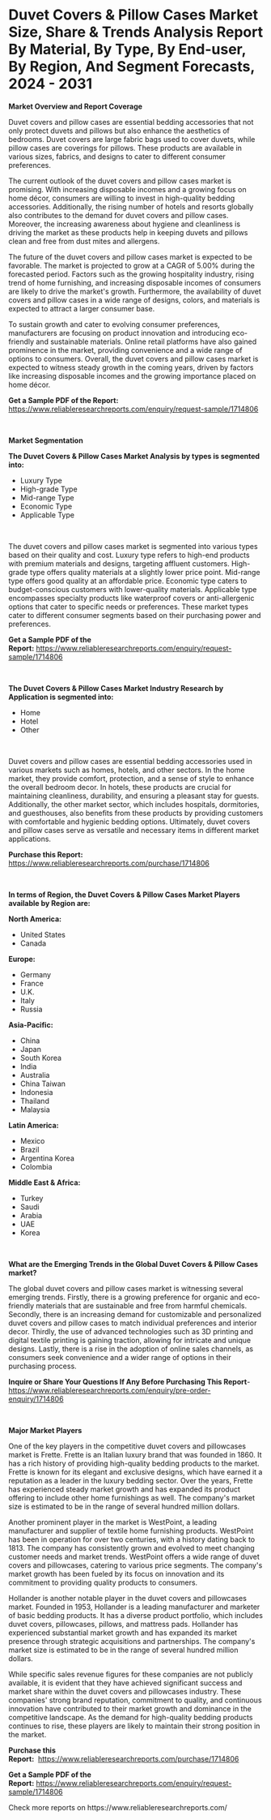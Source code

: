 <p><h1>Duvet Covers & Pillow Cases Market Size, Share & Trends Analysis Report By Material, By Type, By End-user, By Region, And Segment Forecasts, 2024 - 2031</h1></p><p><strong>Market Overview and Report Coverage</strong></p>
<p><p>Duvet covers and pillow cases are essential bedding accessories that not only protect duvets and pillows but also enhance the aesthetics of bedrooms. Duvet covers are large fabric bags used to cover duvets, while pillow cases are coverings for pillows. These products are available in various sizes, fabrics, and designs to cater to different consumer preferences.</p><p>The current outlook of the duvet covers and pillow cases market is promising. With increasing disposable incomes and a growing focus on home décor, consumers are willing to invest in high-quality bedding accessories. Additionally, the rising number of hotels and resorts globally also contributes to the demand for duvet covers and pillow cases. Moreover, the increasing awareness about hygiene and cleanliness is driving the market as these products help in keeping duvets and pillows clean and free from dust mites and allergens.</p><p>The future of the duvet covers and pillow cases market is expected to be favorable. The market is projected to grow at a CAGR of 5.00% during the forecasted period. Factors such as the growing hospitality industry, rising trend of home furnishing, and increasing disposable incomes of consumers are likely to drive the market's growth. Furthermore, the availability of duvet covers and pillow cases in a wide range of designs, colors, and materials is expected to attract a larger consumer base.</p><p>To sustain growth and cater to evolving consumer preferences, manufacturers are focusing on product innovation and introducing eco-friendly and sustainable materials. Online retail platforms have also gained prominence in the market, providing convenience and a wide range of options to consumers. Overall, the duvet covers and pillow cases market is expected to witness steady growth in the coming years, driven by factors like increasing disposable incomes and the growing importance placed on home décor.</p></p>
<p><strong>Get a Sample PDF of the Report:</strong> <a href="https://www.reliableresearchreports.com/enquiry/request-sample/1714806">https://www.reliableresearchreports.com/enquiry/request-sample/1714806</a></p>
<p>&nbsp;</p>
<p><strong>Market Segmentation</strong></p>
<p><strong>The Duvet Covers & Pillow Cases Market Analysis by types is segmented into:</strong></p>
<p><ul><li>Luxury Type</li><li>High-grade Type</li><li>Mid-range Type</li><li>Economic Type</li><li>Applicable Type</li></ul></p>
<p>&nbsp;</p>
<p><p>The duvet covers and pillow cases market is segmented into various types based on their quality and cost. Luxury type refers to high-end products with premium materials and designs, targeting affluent customers. High-grade type offers quality materials at a slightly lower price point. Mid-range type offers good quality at an affordable price. Economic type caters to budget-conscious customers with lower-quality materials. Applicable type encompasses specialty products like waterproof covers or anti-allergenic options that cater to specific needs or preferences. These market types cater to different consumer segments based on their purchasing power and preferences.</p></p>
<p><strong>Get a Sample PDF of the Report:</strong>&nbsp;<a href="https://www.reliableresearchreports.com/enquiry/request-sample/1714806">https://www.reliableresearchreports.com/enquiry/request-sample/1714806</a></p>
<p>&nbsp;</p>
<p><strong>The Duvet Covers & Pillow Cases Market Industry Research by Application is segmented into:</strong></p>
<p><ul><li>Home</li><li>Hotel</li><li>Other</li></ul></p>
<p>&nbsp;</p>
<p><p>Duvet covers and pillow cases are essential bedding accessories used in various markets such as homes, hotels, and other sectors. In the home market, they provide comfort, protection, and a sense of style to enhance the overall bedroom decor. In hotels, these products are crucial for maintaining cleanliness, durability, and ensuring a pleasant stay for guests. Additionally, the other market sector, which includes hospitals, dormitories, and guesthouses, also benefits from these products by providing customers with comfortable and hygienic bedding options. Ultimately, duvet covers and pillow cases serve as versatile and necessary items in different market applications.</p></p>
<p><strong>Purchase this Report:</strong>&nbsp; <a href="https://www.reliableresearchreports.com/purchase/1714806">https://www.reliableresearchreports.com/purchase/1714806</a></p>
<p>&nbsp;</p>
<p><strong>In terms of Region, the Duvet Covers & Pillow Cases Market Players available by Region are:</strong></p>
<p>
    <p> <strong> North America: </strong>
        <ul>
            <li>United States</li>
            <li>Canada</li>
        </ul>
        </p> 
    <p> <strong> Europe: </strong>
        <ul>
            <li>Germany</li>
            <li>France</li>
            <li>U.K.</li>
            <li>Italy</li>
            <li>Russia</li>
        </ul>
        </p> 
    <p> <strong> Asia-Pacific: </strong>
        <ul>
            <li>China</li>
            <li>Japan</li>
            <li>South Korea</li>
            <li>India</li>
            <li>Australia</li>
            <li>China Taiwan</li>
            <li>Indonesia</li>
            <li>Thailand</li>
            <li>Malaysia</li>
        </ul>
        </p> 
    <p> <strong> Latin America: </strong>
        <ul>
            <li>Mexico</li>
            <li>Brazil</li>
            <li>Argentina Korea</li>
            <li>Colombia</li>
        </ul>
        </p> 
    <p> <strong> Middle East & Africa: </strong>
        <ul>
            <li>Turkey</li>
            <li>Saudi</li>
            <li>Arabia</li>
            <li>UAE</li>
            <li>Korea</li>
        </ul>
    </p>
    </p>
<p>&nbsp;</p>
<p><strong>What are the Emerging Trends in the Global Duvet Covers & Pillow Cases market?</strong></p>
<p><p>The global duvet covers and pillow cases market is witnessing several emerging trends. Firstly, there is a growing preference for organic and eco-friendly materials that are sustainable and free from harmful chemicals. Secondly, there is an increasing demand for customizable and personalized duvet covers and pillow cases to match individual preferences and interior decor. Thirdly, the use of advanced technologies such as 3D printing and digital textile printing is gaining traction, allowing for intricate and unique designs. Lastly, there is a rise in the adoption of online sales channels, as consumers seek convenience and a wider range of options in their purchasing process.</p></p>
<p><strong>Inquire or Share Your Questions If Any Before Purchasing This Report</strong>- <a href="https://www.reliableresearchreports.com/enquiry/pre-order-enquiry/1714806">https://www.reliableresearchreports.com/enquiry/pre-order-enquiry/1714806</a></p>
<p>&nbsp;</p>
<p><strong>Major Market Players</strong></p>
<p><p>One of the key players in the competitive duvet covers and pillowcases market is Frette. Frette is an Italian luxury brand that was founded in 1860. It has a rich history of providing high-quality bedding products to the market. Frette is known for its elegant and exclusive designs, which have earned it a reputation as a leader in the luxury bedding sector. Over the years, Frette has experienced steady market growth and has expanded its product offering to include other home furnishings as well. The company's market size is estimated to be in the range of several hundred million dollars.</p><p>Another prominent player in the market is WestPoint, a leading manufacturer and supplier of textile home furnishing products. WestPoint has been in operation for over two centuries, with a history dating back to 1813. The company has consistently grown and evolved to meet changing customer needs and market trends. WestPoint offers a wide range of duvet covers and pillowcases, catering to various price segments. The company's market growth has been fueled by its focus on innovation and its commitment to providing quality products to consumers.</p><p>Hollander is another notable player in the duvet covers and pillowcases market. Founded in 1953, Hollander is a leading manufacturer and marketer of basic bedding products. It has a diverse product portfolio, which includes duvet covers, pillowcases, pillows, and mattress pads. Hollander has experienced substantial market growth and has expanded its market presence through strategic acquisitions and partnerships. The company's market size is estimated to be in the range of several hundred million dollars.</p><p>While specific sales revenue figures for these companies are not publicly available, it is evident that they have achieved significant success and market share within the duvet covers and pillowcases industry. These companies' strong brand reputation, commitment to quality, and continuous innovation have contributed to their market growth and dominance in the competitive landscape. As the demand for high-quality bedding products continues to rise, these players are likely to maintain their strong position in the market.</p></p>
<p><strong>Purchase this Report:</strong>&nbsp;&nbsp;<a href="https://www.reliableresearchreports.com/purchase/1714806">https://www.reliableresearchreports.com/purchase/1714806</a></p>
<p></p>
<p><strong>Get a Sample PDF of the Report:</strong>&nbsp;<a href="https://www.reliableresearchreports.com/enquiry/request-sample/1714806">https://www.reliableresearchreports.com/enquiry/request-sample/1714806</a></p>
<p>Check more reports on https://www.reliableresearchreports.com/</p>